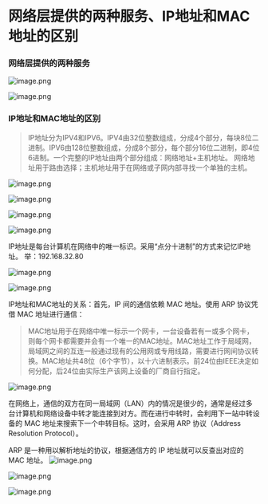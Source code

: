 # 网络层提供的两种服务、IP地址和MAC地址的区别

### 网络层提供的两种服务

![image.png](http://ww1.sinaimg.cn/large/00882iMugy1gej2lv2ljoj30ss0ertid.jpg)

![image.png](http://ww1.sinaimg.cn/large/00882iMugy1gej2ncfeuwj30sj0en7dy.jpg)

### IP地址和MAC地址的区别

> IP地址分为IPV4和IPV6。IPV4由32位整数组成，分成4个部分，每块8位二进制。IPV6由128位整数组成，分成8个部分，每个部分16位二进制，即4位6进制。一个完整的IP地址由两个部分组成：网络地址+主机地址。
> 网络地址用于路由选择；主机地址用于在网络或子网内部寻找一个单独的主机。

![image.png](http://ww1.sinaimg.cn/large/00882iMugy1gejpvpms6vj31fo0q67wh.jpg)

![image.png](http://ww1.sinaimg.cn/large/00882iMugy1gej2pbh6q8j30qd0670vn.jpg)

![image.png](http://ww1.sinaimg.cn/large/00882iMugy1gej2tldqgjj30sv0ezgq8.jpg)

![image.png](http://ww1.sinaimg.cn/large/00882iMugy1gejpwlir4vj30nh0c5dkv.jpg)

IP地址是每台计算机在网络中的唯一标识。采用“点分十进制”的方式来记忆IP地址。 举：192.168.32.80

![image.png](http://ww1.sinaimg.cn/large/00882iMugy1gejpx2tudfj30n90bm43m.jpg)

![image.png](http://ww1.sinaimg.cn/large/00882iMugy1gejpxi8p3kj30nb0c2tfl.jpg)

IP地址和MAC地址的关系：首先，IP 间的通信依赖 MAC 地址。使用 ARP 协议凭借 MAC 地址进行通信：

> MAC地址用于在网络中唯一标示一个网卡，一台设备若有一或多个网卡，则每个网卡都需要并会有一个唯一的MAC地址。MAC地址工作于局域网，局域网之间的互连一般通过现有的公用网或专用线路，需要进行网间协议转换。MAC地址共48位（6个字节），以十六进制表示。前24位由IEEE决定如何分配，后24位由实际生产该网上设备的厂商自行指定。

![image.png](http://ww1.sinaimg.cn/large/00882iMugy1gej3u8hziaj30se0e9tji.jpg)

在网络上，通信的双方在同一局域网（LAN）内的情况是很少的，通常是经过多台计算机和网络设备中转才能连接到对方。而在进行中转时，会利用下一站中转设备的 MAC 地址来搜索下一个中转目标。这时，会采用 ARP 协议（Address Resolution Protocol）。

ARP 是一种用以解析地址的协议，根据通信方的 IP 地址就可以反查出对应的 MAC 地址。
![image.png](http://ww1.sinaimg.cn/large/00882iMugy1gej40yibgkj30sh0eegqz.jpg)

![image.png](http://ww1.sinaimg.cn/large/00882iMugy1gej43kwl30j30rx0d0wle.jpg)

![image.png](http://ww1.sinaimg.cn/large/00882iMugy1gej44vfeh8j30h30evqd1.jpg)